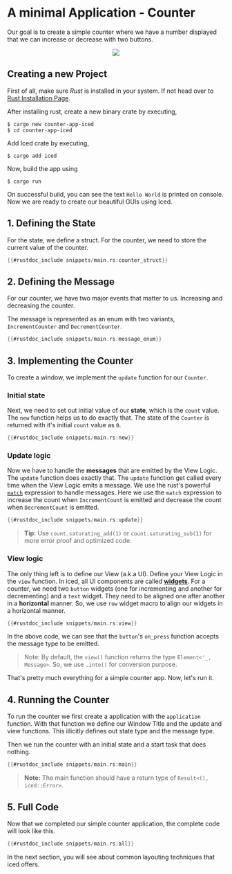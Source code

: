 # A minimal Application - Counter

Our goal is to create a simple counter where we have a number displayed that we can increase or decrease with two buttons.

<div align="center">
    <img src="assets/counter-app-ss.png">
</div>

## Creating a new Project 
First of all, make sure *Rust* is installed in your system. If not head over to [Rust Installation Page](https://www.rust-lang.org/tools/install).

After installing rust, create a new binary crate by executing,
```console
$ cargo new counter-app-iced
$ cd counter-app-iced
```

Add Iced crate by executing,
```console
$ cargo add iced
```

Now, build the app using
```console
$ cargo run
```

On successful build, you can see the text `Hello World` is printed on console. Now we are ready to create our beautiful GUIs using Iced.

## 1. Defining the State
For the state, we define a struct. For the counter, we need to store the current value of the counter.
```rust
{{#rustdoc_include snippets/main.rs:counter_struct}}
```

## 2. Defining the Message
For our counter, we have two major events that matter to us. Increasing and decreasing the counter.

The message is represented as an enum with two variants, `IncrementCounter` and `DecrementCounter`.

```rust
{{#rustdoc_include snippets/main.rs:message_enum}}
```

## 3. Implementing the Counter
To create a window, we implement the `update` function for our `Counter`. 

### Initial state
Next, we need to set out initial value of our **state**, which is the `count` value. The `new` function helps us to do exactly that. The state of the `Counter` is returned with it's initial `count` value as `0`.
```rust
{{#rustdoc_include snippets/main.rs:new}}
``` 

### Update logic
Now we have to handle the **messages** that are emitted by the View Logic. The `update` function does exactly that. The `update` function get called every time when the View Logic emits a message. We use the rust's powerful [`match`](https://doc.rust-lang.org/std/keyword.match.html) expression to handle messages. Here we use the `match` expression to increase the count when `IncrementCount` is emitted and decrease the count when `DecrementCount` is emitted.
```rust
{{#rustdoc_include snippets/main.rs:update}}
```
> **Tip:** Use `count.saturating_add(1)` or `count.saturating_sub(1)` for more error proof and optimized code.

### View logic
The only thing left is to define our View (a.k.a UI). Define your View Logic in the `view` function. In iced, all UI components are called [**widgets**](https://docs.rs/iced/latest/iced/widget/index.html). For a counter, we need two `button` widgets (one for incrementing and another for decrementing) and a `text` widget. They need to be aligned one after another in a **horizontal** manner. So, we use `row` widget macro to align our widgets in a horizontal manner.
```rust
{{#rustdoc_include snippets/main.rs:view}}
```
In the above code, we can see that the `button`'s `on_press` function accepts the message type to be emitted.

> Note: By default, the `view()` function returns the type `Element<'_, Message>`. So, we use `.into()` for conversion purpose.

That's pretty much everything for a simple counter app. Now, let's run it.

## 4. Running the Counter
To run the counter we first create a application with the `application` function. 
With that function we define our Window Title and the update and view functions.
This illicitly defines out state type and the message type.

Then we run the counter with an initial state and a start task that does nothing.
```rust
{{#rustdoc_include snippets/main.rs:main}}
```

> **Note:** The main function should have a return type of `Result<(), iced::Error>`.

## 5. Full Code
Now that we completed our simple counter application, the complete code will look like this.

```rust
{{#rustdoc_include snippets/main.rs:all}}
```

In the next section, you will see about common layouting techniques that iced offers.